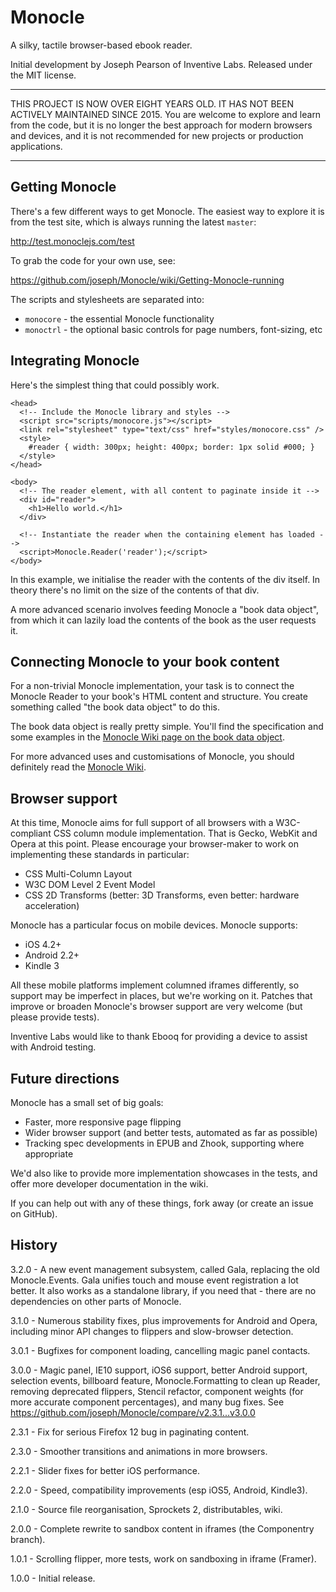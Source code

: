 # Monocle

A silky, tactile browser-based ebook reader.

Initial development by Joseph Pearson of Inventive Labs. Released under the
MIT license.

____________________________________________________________________________
THIS PROJECT IS NOW OVER EIGHT YEARS OLD. 
IT HAS NOT BEEN ACTIVELY MAINTAINED SINCE 2015.
You are welcome to explore and learn from the code, but it is no longer the
best approach for modern browsers and devices, and it is not recommended for
new projects or production applications.
____________________________________________________________________________


## Getting Monocle

There's a few different ways to get Monocle. The easiest way to explore
it is from the test site, which is always running the latest `master`:

http://test.monoclejs.com/test

To grab the code for your own use, see:

https://github.com/joseph/Monocle/wiki/Getting-Monocle-running

The scripts and stylesheets are separated into:

* `monocore` - the essential Monocle functionality
* `monoctrl` - the optional basic controls for page numbers, font-sizing, etc


## Integrating Monocle

Here's the simplest thing that could possibly work.

    <head>
      <!-- Include the Monocle library and styles -->
      <script src="scripts/monocore.js"></script>
      <link rel="stylesheet" type="text/css" href="styles/monocore.css" />
      <style>
        #reader { width: 300px; height: 400px; border: 1px solid #000; }
      </style>
    </head>

    <body>
      <!-- The reader element, with all content to paginate inside it -->
      <div id="reader">
        <h1>Hello world.</h1>
      </div>

      <!-- Instantiate the reader when the containing element has loaded -->
      <script>Monocle.Reader('reader');</script>
    </body>


In this example, we initialise the reader with the contents of the div
itself. In theory there's no limit on the size of the contents of that div.

A more advanced scenario involves feeding Monocle a "book data object", from
which it can lazily load the contents of the book as the user requests it.


## Connecting Monocle to your book content

For a non-trivial Monocle implementation, your task is to connect the
Monocle Reader to your book's HTML content and structure. You create
something called "the book data object" to do this.

The book data object is really pretty simple. You'll find the specification
and some examples in the [Monocle Wiki page on the book data object](https://github.com/joseph/Monocle/wiki/Book-data-object).

For more advanced uses and customisations of Monocle, you should definitely
read the [Monocle Wiki](https://github.com/joseph/Monocle/wiki).


## Browser support

At this time, Monocle aims for full support of all browsers with a
W3C-compliant CSS column module implementation. That is Gecko, WebKit and
Opera at this point. Please encourage your browser-maker to work on
implementing these standards in particular:

* CSS Multi-Column Layout
* W3C DOM Level 2 Event Model
* CSS 2D Transforms (better: 3D Transforms, even better: hardware acceleration)

Monocle has a particular focus on mobile devices. Monocle supports:

* iOS 4.2+
* Android 2.2+
* Kindle 3

All these mobile platforms implement columned iframes differently, so support
may be imperfect in places, but we're working on it. Patches that improve or
broaden Monocle's browser support are very welcome (but please provide tests).

Inventive Labs would like to thank Ebooq for providing a device to assist with
Android testing.


## Future directions

Monocle has a small set of big goals:

* Faster, more responsive page flipping
* Wider browser support (and better tests, automated as far as possible)
* Tracking spec developments in EPUB and Zhook, supporting where appropriate

We'd also like to provide more implementation showcases in the tests, and
offer more developer documentation in the wiki. 

If you can help out with any of these things, fork away (or create an issue
on GitHub).


## History

3.2.0 - A new event management subsystem, called Gala, replacing the old
        Monocle.Events. Gala unifies touch and mouse event registration
        a lot better. It also works as a standalone library, if you need that -
        there are no dependencies on other parts of Monocle.

3.1.0 - Numerous stability fixes, plus improvements for Android and Opera,
        including minor API changes to flippers and slow-browser detection.

3.0.1 - Bugfixes for component loading, cancelling magic panel contacts.

3.0.0 - Magic panel, IE10 support, iOS6 support, better Android support,
        selection events, billboard feature, Monocle.Formatting to clean up
        Reader, removing deprecated flippers, Stencil refactor, component
        weights (for more accurate component percentages), and many bug
        fixes. See https://github.com/joseph/Monocle/compare/v2.3.1...v3.0.0

2.3.1 - Fix for serious Firefox 12 bug in paginating content.

2.3.0 - Smoother transitions and animations in more browsers.

2.2.1 - Slider fixes for better iOS performance.

2.2.0 - Speed, compatibility improvements (esp iOS5, Android, Kindle3).

2.1.0 - Source file reorganisation, Sprockets 2, distributables, wiki.

2.0.0 - Complete rewrite to sandbox content in iframes (the Componentry branch).

1.0.1 - Scrolling flipper, more tests, work on sandboxing in iframe (Framer).

1.0.0 - Initial release.
